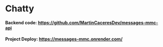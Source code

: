 # Chatty

#### Backend code: https://github.com/MartinCaceresDev/messages-mmc-api

#### Project Deploy: https://messages-mmc.onrender.com/
